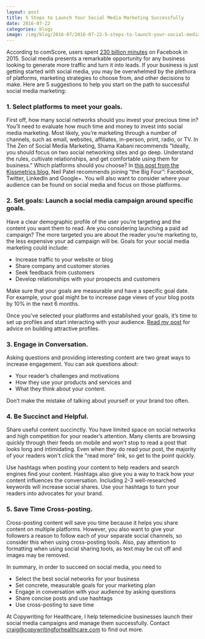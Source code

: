 ```yaml
--- 
layout: post
title: 5 Steps to Launch Your Social Media Marketing Successfully
date: 2016-07-22
categories: blogs
image: /img/blog/2016-07/2016-07-22-5-steps-to-launch-your-social-media-marketing-successfully.png
---
```


According to comScore, users spent [230 billion minutes](https://www.comscore.com/Insights/Blog/Which-Social-Networks-Have-the-Most-Engaged-Audience) on Facebook in 2015. Social media presents a remarkable opportunity for any business looking to generate more traffic and turn it into leads. If your business is just getting started with social media, you may be overwhelmed by the plethora of platforms, marketing strategies to choose from, and other decisions to make. Here are 5 suggestions to help you start on the path to successful social media marketing: 

### 1. Select platforms to meet your goals.

First off, how many social networks should you invest your precious time in? You’ll need to evaluate how much time and money to invest into social media marketing. Most likely, you’re marketing through a number of channels, such as email, websites, affiliates, in-person, print, radio, or TV. In The Zen of Social Media Marketing, Shama Kabani recommends “Ideally, you should focus on two social networking sites and go deep. Understand the rules, cultivate relationships, and get comfortable using them for business.” Which platforms should you choose? In [this post from the Kissmetrics blog,](https://blog.kissmetrics.com/which-social-accounts-matter/) Neil Patel recommends joining “the Big Four”: Facebook, Twitter, LinkedIn and Google+. You will also want to consider where your audience can be found on social media and focus on those platforms.

### 2. Set goals: Launch a social media campaign around specific goals.

Have a clear demographic profile of the user you’re targeting and the content you want them to read. Are you considering launching a paid ad campaign? The more targeted you are about the reader you’re marketing to, the less expensive your ad campaign will be. Goals for your social media marketing could include:

* Increase traffic to your website or blog
* Share company and customer stories
* Seek feedback from customers 
* Develop relationships with your prospects and customers 

Make sure that your goals are measurable and have a specific goal date. For example, your goal might be to increase page views of your blog posts by 10% in the next 6 months. 

Once you’ve selected your platforms and established your goals, it’s time to set up profiles and start interacting with your audience. [Read my post](http://www.copywritingforhealthcare.com/blogs/2016/07/18/8-elements-of-an-attractive-social-media-profile.html) for advice on building attractive profiles.

### 3. Engage in Conversation.

Asking questions and providing interesting content are two great ways to increase engagement. You can ask questions about: 

* Your reader’s challenges and motivations 
* How they use your products and services and 
* What they think about your content. 

Don’t make the mistake of talking about yourself or your brand too often.

### 4. Be Succinct and Helpful.

Share useful content succinctly. You have limited space on social networks and high competition for your reader’s attention. Many clients are browsing quickly through their feeds on mobile and won't stop to read a post that looks long and intimidating. Even when they do read your post, the majority of your readers won't click the "read more" link, so get to the point quickly. 

Use hashtags when posting your content to help readers and search engines find your content. Hashtags also give you a way to track how your content influences the conversation. Including 2-3 well-researched keywords will increase social shares. Use your hashtags to turn your readers into advocates for your brand.

### 5. Save Time Cross-posting.

Cross-posting content will save you time because it helps you share content on multiple platforms. However, you also want to give your followers a reason to follow each of your separate social channels, so consider this when using cross-posting tools. Also, pay attention to formatting when using social sharing tools, as text may be cut off and images may be removed. 

In summary, in order to succeed on social media, you need to 

* Select the best social networks for your business
* Set concrete, measurable goals for your marketing plan
* Engage in conversation with your audience by asking questions
* Share concise posts and use hashtags
* Use cross-posting to save time

At Copywriting for Healthcare, I help telemedicine businesses launch their social media campaigns and manage them successfully. Contact craig@copywritingforhealthcare.com to find out more.
